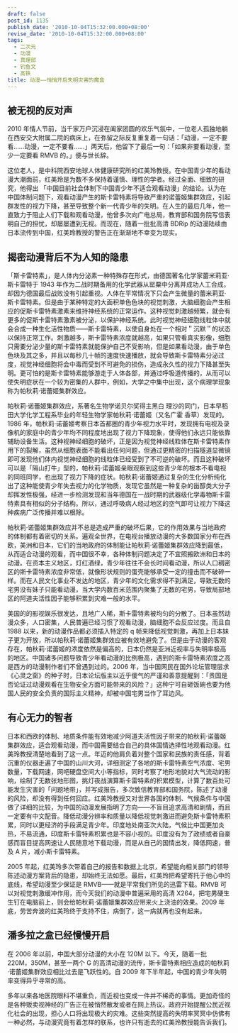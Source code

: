 ```yaml
---
draft: false
post_id: 1135
publish_date: '2010-10-04T15:32:00.000+08:00'
revise_date: '2010-10-04T15:32:00.000+08:00'
tags:
  - 二次元
  - 动漫
  - 真理部
  - 钓鱼文
  - 高铁
title: 动漫——悄悄开启失明灾害的魔盒
---
```


## 被无视的反对声

2010 年情人节前，当千家万户沉浸在阖家团圆的欢乐气氛中，一位老人孤独地躺在西安交大附属二院的病床上，在弥留之际反复重复着一句话：「动漫，一定不要看……动漫，一定不要看……」两天后，他留下了最后一句：「如果非要看动漫，至少一定要看 RMVB 的。」便与世长辞。

这位老人，是中科院西安地球人体健康研究所的红美玲教授。在中国青少年的看动漫大潮面前，红美玲是为数不多保持着谨慎、理性的学者。经过全面、细致的研究，他得出 「中国目前社会体制下中国青少年不适合观看动漫」的结论。认为在中国体制问题下，观看动漫产生的斯卡雷特素将导致严重的诺蕾姬集群效应，引起群发性的视力下降，甚至导致整个新一代青少年的失明。在人生的最后几年，他一直致力于阻止人们下载和观看动漫，他曾多次向广电总局，教育部和国务院写信表明自己的担忧，却屡屡遭到无视。而现在，随着一批批高清 BDRip 的动漫陆续由日本流传到中国，红美玲教授的警告正在渐渐地不幸变为现实。

## 揭密动漫背后不为人知的隐患

「斯卡雷特素」，是人体内分泌素一种特殊存在形式，由德国著名化学家蕾米莉亚·斯卡雷特于 1943 年作为二战时期备用的化学武器从罂粟中分离并成功人工合成，却因为德国最后战败没有引起重视。人体在平常情况下只会产生微量的蕾米莉亚·斯卡雷特素。但是由于某种特定的大面积单色色块的视觉刺激，大脑细胞会产生相应的促斯卡雷特素激素来维持神经系统的正常运作。这种视觉刺激越频繁，就会有更多的促斯卡雷特素激素被分泌，以保护神经系统。此时视觉神经细胞线粒体中就会合成一种生化活性物质——斯卡雷特素，以使自身处在一个相对＂沉默＂的状态以保持正常工作。刺激越多，斯卡雷特素浓度就越高，如果只管看真实影像，细胞只需要分泌少量的斯卡雷特素就能保护自己不受影响，但是如果看动漫，由于单色色块及其之多，并且以每秒几十帧的速度快速播放，就会导致斯卡雷特素分泌过度，视觉神经细胞将会中毒而受到不可避免的损伤，造成永久性的视力下降甚至失明。更可怕的是斯卡雷特素能够游走于人体各部，并通过呼吸道传播的，从而可以使失明症状在一个较为密集的人群中，例如，大学之中集中出现，这个病理学现象称为帕秋莉·诺蕾姬集群效应。

帕秋莉·诺蕾姬集群效应，系著名生物学诺贝尔奖得主黑白 理沙的同门，日本早稻田大学化学工程系毕业的年轻生物学家帕秋莉·诺蕾姬（又名广霍 香草）发现的。1986 年，帕秋莉·诺蕾姬考察日本首都圈的青少年视力水平时，发现拥有电视及录像机的家庭中的青少年均不同程度地出现了视力下降现象，使得他们永远只能依靠辅助设备生活。这种视神经细胞的破坏，正是因为视觉神经线粒体在斯卡雷特素作用下的裂解，虽然从细胞表面不能看出任何问题，但通过更精密的扫描隧道显微镜即可发现他们体内视觉神经细胞的线粒体已经受到了不可逆的破坏。而且这种破坏可以是「隔山打牛」型的，帕秋莉·诺蕾姬亲眼观察到这些青少年的根本不看电视的同班同学，也出现了视力下降的症状。帕秋莉·诺蕾姬通过复杂的生化分析纯化出了这种能使青少年失去视力的化学物质，发现它虽然是一种复杂的甾醇类大分子却挥发性极强，经进一步检测发现和当年德国在一战时期的武器级化学毒物斯卡雷特素具有相似的分子结构。所以，通过呼吸病人经过地区的空气即可让视力下降这种疾病广泛传播并难以根除。

帕秋莉·诺蕾姬集群效应并不总是造成严重的破坏后果，它的作用效果与当地政府的体制都有着密切的关系。遍观全世界，在电视台播放动漫的大多数国家分布在西欧，美洲和日本，它们的当地政府的体制能让帕秋莉·诺蕾姬集群效应降到最低，从而适合动漫的观看，而中国很不幸，各种体制问题决定了不宜照搬欧洲和日本的动漫。在资本主义地区，灯红酒绿，青少年往往不会长时间看动漫，所以人口稠密区的斯卡雷特素浓度非常低，就像形状规则的蛋壳能够承受一定的撞击而不破碎一样。而在人民文化事业不发达的地区，青少年的文化需求得不到满足，导致无数的宅男没有妹子只能看动漫，当大学内数百米范围内聚集了无数的宅男，导致局部地区的阿道夫活性因子能够积累到灾难一般的水平。

美国的的影视娱乐很发达，且地广人稀，斯卡雷特素被均匀的分散了。日本虽然动漫众多，人口密集，人民普遍已经习惯了观看动漫，脑细胞不会反应过度。而且自 1988 以来，新的动漫作品都必须插入特定的 q 帧来降低视觉刺激，再加上日本妹子更为开放，所以帕秋莉·诺蕾姬集群效应被有效地避免了。但是由于动漫的客观存在，帕秋莉·诺蕾姬的浓度依然是偏高的，日本仍然是亚洲近视率与失明率极高的地区。中国诸多问题导致青少年看动漫的比例极高，遇到的斯卡雷特素浓度之高是西方的动漫制作者们不曾遇到过的。2006 年，当中国网民在国外论坛管理层求《心灵之窗》的种子时，日本论坛版主以近乎傻气的严谨和善意提醒到：「贵国是否论证过动漫观看在生物安全方面可能带来的风险？」这种宁可自砸饭碗也要为他国人民的安全负责的国际主义精神，却被中国宅男当作了耳边风。

## 有心无力的智者

日本和西欧的体制、地质条件能有效地减少阿道夫活性因子带来的帕秋莉·诺蕾姬集群效应，适合观看动漫，而中国需要结合自己的具体国情选择性地观看动漫。红美玲教授清楚地看到了这一点。年迈的他肩负着对整个国家和民族的责任感，背着沉重的仪器走遍了中国的山川大河，详细测定了各地的斯卡雷特素空气浓度、宅男数量，下载网速，网吧硬盘空间大小等指标，同时考察了地形地貌对大气流动的影响，绘制了无数张地形图，挑灯夜战演算斯卡雷特素的积累模型，计算了数百处可能发生灾害的「问题地带」，并写成报告，多次致信教育部和国务院，陈述了动漫的风险，却没有得到任何回应。红美玲教授又对世界各国的体制、气候条件与中国做了详细的比较，为中国的动漫发展指明了方向——不盲目追求高清和剧情，而且一定要有中文配音。降低动漫分辨率和质量以降低视觉刺激进而避免斯卡雷特素积累，同时以更经济的手段满足青少年。印度地处南亚次大陆，气候比中国更加炎热，不易流通，印度斯卡雷特素积累也是不容小视的。印度没有为了政绩或者自豪感而盲目提高网速让人民随意地下载动漫，而是从自己的国情出发，降低网速，普及 A 片，减小斯卡雷特素。

2005 年起，红美玲多次带着自己的报告和数据上北京，希望能向相关部门的领导陈述动漫方案背后的隐患，却始终无法如愿。最后，红美玲把希望寄托于他心中的底线，希望动漫至少保证是 RMVB——就是平常我们所见的迅雷下载。RMVB 可以对视觉刺激缓冲作用，而今天我们的动漫中普遍采用的高清 X264，把宅男硬生生钉在电脑前上，则会给帕秋莉·诺蕾姬集群效应带来火上浇油的效果。2009 年底，劳苦奔波的红美玲终于支持不住，病倒了，这一病就再也没有起来。

## 潘多拉之盒已经慢慢开启

在 2006 年以前，中国大部分动漫的大小在 120M 以下。今天，随着一批 220M，350M，甚至一两个 G 的高清动漫的流传，斯卡雷特素相应造成的帕秋莉·诺蕾姬集群效应相比过去是飞跃性的。自 2009 年下半年起，中国的青少年失明率变得异乎寻常的高。

多年以来各地医院眼科不堪重负，而近视也变成一件并不稀奇的事情。更加奇怪的是各种贩卖视神经的广告正在被悄然散发或者在网上热议。政府开始提醒公民近视化社会的出现，担心人口将出现极大的灾难。这些突然提高的失明率冥冥中仿佛有一种必然，与动漫究竟有着怎样的联系，也许只有逝去的红美玲教授能告诉我们。
